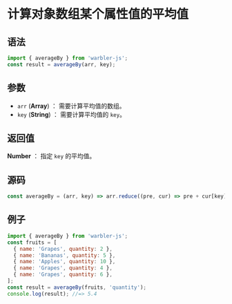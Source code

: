 <!--
 * @Author: 一尾流莺
 * @Description:计算对象数组某个属性值的平均值
 * @Date: 2021-09-13 17:26:25
 * @LastEditTime: 2023-08-28 14:18:27
 * @FilePath: \warbler-js\docs\guide\array\calculation\计算对象数组指定健的平均值.md
-->

# 计算对象数组某个属性值的平均值

## 语法

```js
import { averageBy } from 'warbler-js';
const result = averageBy(arr, key);
```

## 参数

- `arr` (**Array**) ： 需要计算平均值的数组。
- `key` (**String**) ： 需要计算平均值的 `key`。

## 返回值

**Number** ： 指定 `key` 的平均值。

## 源码

```js
const averageBy = (arr, key) => arr.reduce((pre, cur) => pre + cur[key], 0) / arr.length;
```

## 例子

```js
import { averageBy } from 'warbler-js';
const fruits = [
  { name: 'Grapes', quantity: 2 },
  { name: 'Bananas', quantity: 5 },
  { name: 'Apples', quantity: 10 },
  { name: 'Grapes', quantity: 4 },
  { name: 'Grapes', quantity: 6 },
];
const result = averageBy(fruits, 'quantity');
console.log(result); //=> 5.4
```
